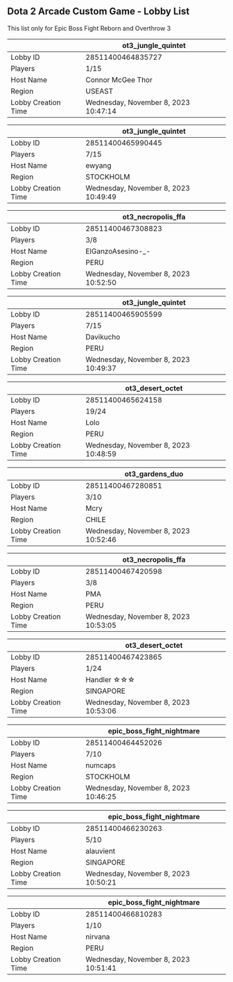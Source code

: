 ## Dota 2 Arcade Custom Game - Lobby List

This list only for Epic Boss Fight Reborn and Overthrow 3

|  | ot3_jungle_quintet |
| ------ | ------ |
| Lobby ID | 28511400464835727 |
| Players | 1/15 |
| Host Name | Connor McGee Thor |
| Region | USEAST |
| Lobby Creation Time | Wednesday, November 8, 2023 10:47:14 |


|  | ot3_jungle_quintet |
| ------ | ------ |
| Lobby ID | 28511400465990445 |
| Players | 7/15 |
| Host Name | ewyang |
| Region | STOCKHOLM |
| Lobby Creation Time | Wednesday, November 8, 2023 10:49:49 |


|  | ot3_necropolis_ffa |
| ------ | ------ |
| Lobby ID | 28511400467308823 |
| Players | 3/8 |
| Host Name | ElGanzoAsesino-_- |
| Region | PERU |
| Lobby Creation Time | Wednesday, November 8, 2023 10:52:50 |


|  | ot3_jungle_quintet |
| ------ | ------ |
| Lobby ID | 28511400465905599 |
| Players | 7/15 |
| Host Name | Davikucho |
| Region | PERU |
| Lobby Creation Time | Wednesday, November 8, 2023 10:49:37 |


|  | ot3_desert_octet |
| ------ | ------ |
| Lobby ID | 28511400465624158 |
| Players | 19/24 |
| Host Name | Lolo |
| Region | PERU |
| Lobby Creation Time | Wednesday, November 8, 2023 10:48:59 |


|  | ot3_gardens_duo |
| ------ | ------ |
| Lobby ID | 28511400467280851 |
| Players | 3/10 |
| Host Name | Mcry |
| Region | CHILE |
| Lobby Creation Time | Wednesday, November 8, 2023 10:52:46 |


|  | ot3_necropolis_ffa |
| ------ | ------ |
| Lobby ID | 28511400467420598 |
| Players | 3/8 |
| Host Name | PMA |
| Region | PERU |
| Lobby Creation Time | Wednesday, November 8, 2023 10:53:05 |


|  | ot3_desert_octet |
| ------ | ------ |
| Lobby ID | 28511400467423865 |
| Players | 1/24 |
| Host Name | Handler ☆☆☆ |
| Region | SINGAPORE |
| Lobby Creation Time | Wednesday, November 8, 2023 10:53:06 |


|  | epic_boss_fight_nightmare |
| ------ | ------ |
| Lobby ID | 28511400464452026 |
| Players | 7/10 |
| Host Name | numcaps |
| Region | STOCKHOLM |
| Lobby Creation Time | Wednesday, November 8, 2023 10:46:25 |


|  | epic_boss_fight_nightmare |
| ------ | ------ |
| Lobby ID | 28511400466230263 |
| Players | 5/10 |
| Host Name | alauvient |
| Region | SINGAPORE |
| Lobby Creation Time | Wednesday, November 8, 2023 10:50:21 |


|  | epic_boss_fight_nightmare |
| ------ | ------ |
| Lobby ID | 28511400466810283 |
| Players | 1/10 |
| Host Name | nirvana |
| Region | PERU |
| Lobby Creation Time | Wednesday, November 8, 2023 10:51:41 |


